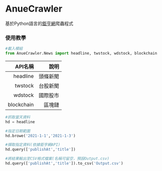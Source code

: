 # AnueCrawler
基於Python語言的[鉅亨網](https://www.cnyes.com)爬蟲程式


### 使用教學
``` python
#載入模組
from AnueCrawler.News import headline, twstock, wdstock, blockchain 
```

API名稱      |說明
-----------:|------:|
headline    |頭條新聞
twstock     |台股新聞
wdstock     |國際股市
blockchain  |區塊鏈

``` python
#抓取當天資料
hd = headline
```
``` python
#指定日期範圍
hd.browe('2021-1-1','2021-1-3')
```
``` python
#擷取指定資料(依據鉅亨網API)
hd.query(['publishAt','title'])
```
``` python
#將結果輸出至CSV格式檔案(名稱可留空，預設Output.csv)
hd.query(['publishAt','title']).to_csv('Output.csv')
```
